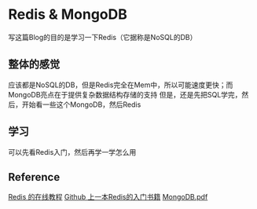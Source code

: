 # Redis & MongoDB 
写这篇Blog的目的是学习一下Redis（它据称是NoSQL的DB）

## 整体的感觉
应该都是NoSQL的DB，但是Redis完全在Mem中，所以可能速度更快；而MongoDB亮点在于提供复杂数据结构存储的支持
但是，还是先把SQL学完，然后，开始看一些这个MongoDB，然后Redis

## 学习
可以先看Redis入门，然后再学一学怎么用
## Reference
[Redis 的在线教程](http://try.redis.io)
[Github 上一本Redis的入门书籍](https://github.com/sherlockwu/the-little-redis-book/blob/master/en/redis.md)
[MongoDB.pdf](~/Desktop/graduatethesis.pdf)